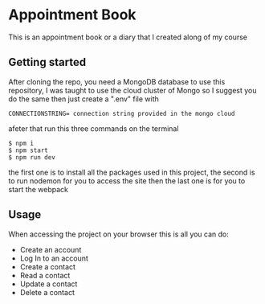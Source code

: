 # Appointment Book
This is an appointment book or a diary that I created along of my course 

## Getting started
After cloning the repo, you need a MongoDB database to use this repository, I was taught to use the cloud cluster of Mongo so I suggest you do the same then just create a ".env" file with 

```
CONNECTIONSTRING= connection string provided in the mongo cloud
```

afeter that run this three commands on the terminal

```
$ npm i
$ npm start
$ npm run dev
```

the first one is to install all the packages used in this project, the second is to run nodemon for you to access the site then the last one is for you to start the webpack

## Usage
When accessing the project on your browser this is all you can do:

* Create an account
* Log In to an account
* Create a contact 
* Read a contact
* Update a contact
* Delete a contact

